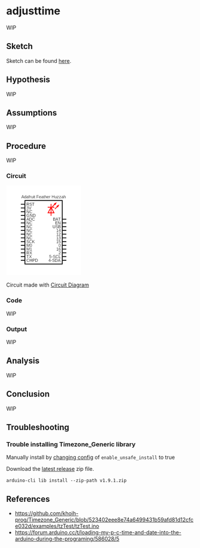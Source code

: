 # adjusttime

WIP

## Sketch

Sketch can be found [here](https://github.com/nicholaswilde/solar-battery-charger/tree/main/test/adjusttime).

## Hypothesis

WIP

## Assumptions

WIP

## Procedure

WIP

### Circuit

![](../assets/images/circuit-blink.png)

Circuit made with [Circuit Diagram](https://www.circuit-diagram.org/)

### Code

WIP

### Output

WIP

## Analysis

WIP

## Conclusion

WIP

## Troubleshooting

### Trouble installing Timezone_Generic library

Manually install by [changing config](https://arduino.github.io/arduino-cli/0.20/configuration/#configuration-keys) of `enable_unsafe_install` to true

Download the [latest release](https://github.com/khoih-prog/Timezone_Generic/releases/latest) zip file.

```shell
arduino-cli lib install --zip-path v1.9.1.zip
```

## References
- https://github.com/khoih-prog/Timezone_Generic/blob/523402eee8e74a6499431b59afd81d12cfce032d/examples/tzTest/tzTest.ino
- https://forum.arduino.cc/t/loading-my-p-c-time-and-date-into-the-arduino-during-the-programing/586028/5

